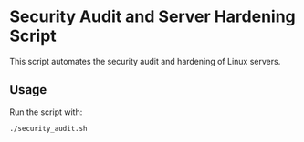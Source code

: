 # Security Audit and Server Hardening Script

This script automates the security audit and hardening of Linux servers.

## Usage

Run the script with:
```bash
./security_audit.sh


